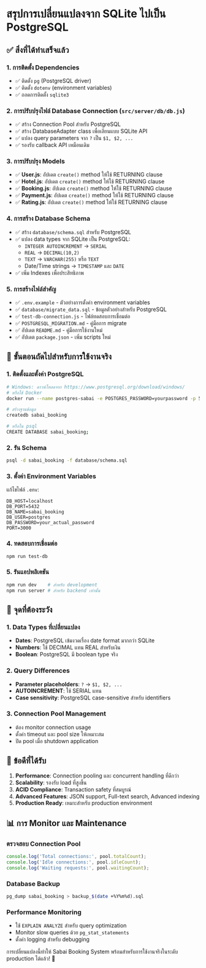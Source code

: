 # สรุปการเปลี่ยนแปลงจาก SQLite ไปเป็น PostgreSQL

## ✅ สิ่งที่ได้ทำเสร็จแล้ว

### 1. การติดตั้ง Dependencies
- ✅ ติดตั้ง `pg` (PostgreSQL driver)
- ✅ ติดตั้ง `dotenv` (environment variables)
- ✅ ถอดการติดตั้ง `sqlite3`

### 2. การปรับปรุงไฟล์ Database Connection (`src/server/db/db.js`)
- ✅ สร้าง Connection Pool สำหรับ PostgreSQL
- ✅ สร้าง DatabaseAdapter class เพื่อเลียนแบบ SQLite API
- ✅ แปลง query parameters จาก `?` เป็น `$1, $2, ...`
- ✅ รองรับ callback API เหมือนเดิม

### 3. การปรับปรุง Models
- ✅ **User.js**: อัปเดต `create()` method ให้ใช้ RETURNING clause
- ✅ **Hotel.js**: อัปเดต `create()` method ให้ใช้ RETURNING clause
- ✅ **Booking.js**: อัปเดต `create()` method ให้ใช้ RETURNING clause
- ✅ **Payment.js**: อัปเดต `create()` method ให้ใช้ RETURNING clause
- ✅ **Rating.js**: อัปเดต `create()` method ให้ใช้ RETURNING clause

### 4. การสร้าง Database Schema
- ✅ สร้าง `database/schema.sql` สำหรับ PostgreSQL
- ✅ แปลง data types จาก SQLite เป็น PostgreSQL:
  - `INTEGER AUTOINCREMENT` → `SERIAL`
  - `REAL` → `DECIMAL(10,2)`
  - `TEXT` → `VARCHAR(255)` หรือ `TEXT`
  - Date/Time strings → `TIMESTAMP` และ `DATE`
- ✅ เพิ่ม Indexes เพื่อประสิทธิภาพ

### 5. การสร้างไฟล์สำคัญ
- ✅ `.env.example` - ตัวอย่างการตั้งค่า environment variables
- ✅ `database/migrate_data.sql` - ข้อมูลตัวอย่างสำหรับ PostgreSQL
- ✅ `test-db-connection.js` - ไฟล์ทดสอบการเชื่อมต่อ
- ✅ `POSTGRESQL_MIGRATION.md` - คู่มือการ migrate
- ✅ อัปเดต `README.md` - คู่มือการใช้งานใหม่
- ✅ อัปเดต `package.json` - เพิ่ม scripts ใหม่

## 🔄 ขั้นตอนถัดไปสำหรับการใช้งานจริง

### 1. ติดตั้งและตั้งค่า PostgreSQL
```bash
# Windows: ดาวน์โหลดจาก https://www.postgresql.org/download/windows/
# หรือใช้ Docker
docker run --name postgres-sabai -e POSTGRES_PASSWORD=yourpassword -p 5432:5432 -d postgres

# สร้างฐานข้อมูล
createdb sabai_booking

# หรือใน psql
CREATE DATABASE sabai_booking;
```

### 2. รัน Schema
```bash
psql -d sabai_booking -f database/schema.sql
```

### 3. ตั้งค่า Environment Variables
แก้ไขไฟล์ `.env`:
```env
DB_HOST=localhost
DB_PORT=5432
DB_NAME=sabai_booking
DB_USER=postgres
DB_PASSWORD=your_actual_password
PORT=3000
```

### 4. ทดสอบการเชื่อมต่อ
```bash
npm run test-db
```

### 5. รันแอปพลิเคชัน
```bash
npm run dev    # สำหรับ development
npm run server # สำหรับ backend เท่านั้น
```

## 🚨 จุดที่ต้องระวัง

### 1. Data Types ที่เปลี่ยนแปลง
- **Dates**: PostgreSQL เข้มงวดเรื่อง date format มากกว่า SQLite
- **Numbers**: ใช้ DECIMAL แทน REAL สำหรับเงิน
- **Boolean**: PostgreSQL มี boolean type จริง

### 2. Query Differences
- **Parameter placeholders**: `?` → `$1, $2, ...`
- **AUTOINCREMENT**: ใช้ SERIAL แทน
- **Case sensitivity**: PostgreSQL case-sensitive สำหรับ identifiers

### 3. Connection Pool Management
- ต้อง monitor connection usage
- ตั้งค่า timeout และ pool size ให้เหมาะสม
- ปิด pool เมื่อ shutdown application

## 🎯 ข้อดีที่ได้รับ

1. **Performance**: Connection pooling และ concurrent handling ที่ดีกว่า
2. **Scalability**: รองรับ load ที่สูงขึ้น
3. **ACID Compliance**: Transaction safety ที่สมบูรณ์
4. **Advanced Features**: JSON support, Full-text search, Advanced indexing
5. **Production Ready**: เหมาะสำหรับ production environment

## 📊 การ Monitor และ Maintenance

### ตรวจสอบ Connection Pool
```javascript
console.log('Total connections:', pool.totalCount);
console.log('Idle connections:', pool.idleCount);
console.log('Waiting requests:', pool.waitingCount);
```

### Database Backup
```bash
pg_dump sabai_booking > backup_$(date +%Y%m%d).sql
```

### Performance Monitoring
- ใช้ `EXPLAIN ANALYZE` สำหรับ query optimization
- Monitor slow queries ด้วย `pg_stat_statements`
- ตั้งค่า logging สำหรับ debugging

การเปลี่ยนแปลงนี้ทำให้ Sabai Booking System พร้อมสำหรับการใช้งานจริงในระดับ production ได้แล้ว! 🚀